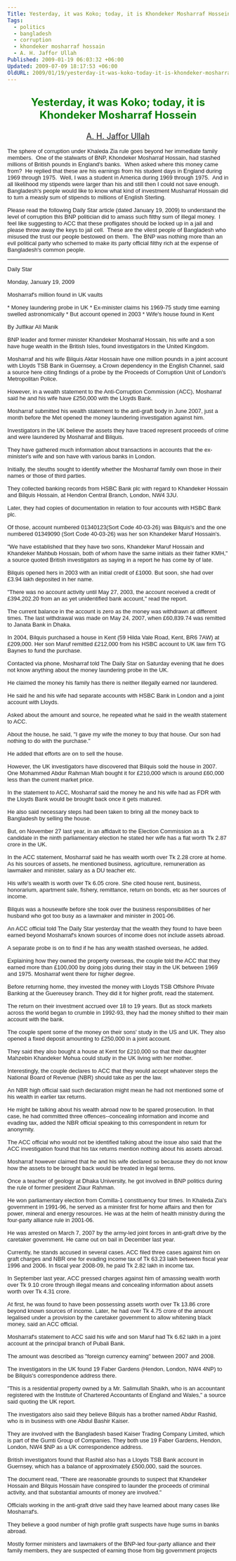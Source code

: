 ```yaml
---
Title: Yesterday, it was Koko; today, it is Khondeker Mosharraf Hossein
Tags:
  - politics
  - bangladesh
  - corruption
  - khondeker mosharraf hossain
  - A. H. Jaffor Ullah
Published: 2009-01-19 06:03:32 +06:00
Updated: 2009-07-09 18:17:53 +06:00
OldURL: 2009/01/19/yesterday-it-was-koko-today-it-is-khondeker-mosharraf-hossein/
---
```



<h2 align="center"><font size="5" color="#008000">Yesterday, it was Koko; today, it is Khondeker Mosharraf Hossein</font></h2>
<h3 align="center"><span style="font-weight: 400"><font size="4" color="#000080"><a href="https://gold.mukto-mona.com/Articles/jaffor/index.html">A. H. Jaffor Ullah</a></font></span></h3>
<font size="2" face="Arial">The sphere of corruption under Khaleda Zia rule goes beyond her immediate family members.  One of the stalwarts of BNP, Khondeker Mosharraf Hossain, had stashed millions of British pounds in England's banks.  When asked where this money came from?  He replied that these are his earnings from his student days in England during 1969 through 1975.  Well, I was a student in America during 1969 through 1975.  And in all likelihood my stipends were larger than his and still then I could not save enough.  Bangladesh's people would like to know what kind of investment Musharraf Hossain did to turn a measly sum of stipends to millions of English Sterling.</font>

<font size="2" face="Arial">Please read the following Daily Star article (dated January 19, 2009) to understand the level of corruption this BNP politician did to amass such filthy sum of illegal money.  I feel like suggesting to ACC that these profligates should be locked up in a jail and please throw away the keys to jail cell.  These are the vilest people of Bangladesh who misused the trust our people bestowed on them.  The BNP was nothing more than an evil political party who schemed to make its party official filthy rich at the expense of Bangladesh's common people.
 </font> <hr />

<font size="2" face="Arial">Daily Star</font>

<font size="2" face="Arial">Monday, January 19, 2009 </font>

<font size="2" face="Arial">Mosharraf's million found in UK vaults</font>

<font size="2" face="Arial">* Money laundering probe in UK * Ex-minister claims his 1969-75 study time earning swelled astronomically * But account opened in 2003 * Wife's house found in Kent </font>

<font size="2" face="Arial">By Julfikar Ali Manik</font>

<font size="2" face="Arial">BNP leader and former minister Khandeker Mosharraf Hossain, his wife and a son have huge wealth in the British Isles, found investigators in the United Kingdom.</font>

<font size="2" face="Arial">Mosharraf and his wife Bilquis Aktar Hossain have one million pounds in a joint account with Lloyds TSB Bank in Guernsey, a Crown dependency in the English Channel, said a source here citing findings of a probe by the Proceeds of Corruption Unit of London's Metropolitan Police.</font>

<font size="2" face="Arial">However, in a wealth statement to the Anti-Corruption Commission (ACC), Mosharraf said he and his wife have £250,000 with the Lloyds Bank. </font>

<font size="2" face="Arial">Mosharraf submitted his wealth statement to the anti-graft body in June 2007, just a month before the Met opened the money laundering investigation against him.</font>

<font size="2" face="Arial">Investigators in the UK believe the assets they have traced represent proceeds of crime and were laundered by Mosharraf and Bilquis. </font>

<font size="2" face="Arial">They have gathered much information about transactions in accounts that the ex-minister's wife and son have with various banks in London.</font>

<font size="2" face="Arial">Initially, the sleuths sought to identify whether the Mosharraf family own those in their names or those of third parties.</font>

<font size="2" face="Arial">They collected banking records from HSBC Bank plc with regard to Khandeker Hossain and Bilquis Hossain, at Hendon Central Branch, London, NW4 3JU.</font>

<font size="2" face="Arial">Later, they had copies of documentation in relation to four accounts with HSBC Bank plc. </font>

<font size="2" face="Arial">Of those, account numbered 01340123(Sort Code 40-03-26) was Bilquis's and the one numbered 01349090 (Sort Code 40-03-26) was her son Khandeker Maruf Hossain's.</font>

<font size="2" face="Arial">"We have established that they have two sons, Khandeker Maruf Hossain and Khandeker Mahbub Hossain, both of whom have the same initials as their father KMH," a source quoted British investigators as saying in a report he has come by of late.</font>

<font size="2" face="Arial">Bilquis opened hers in 2003 with an initial credit of £1000. But soon, she had over £3.94 lakh deposited in her name.</font>

<font size="2" face="Arial">"There was no account activity until May 27, 2003, the account received a credit of £394,202.20 from an as yet unidentified bank account," read the report.</font>

<font size="2" face="Arial">The current balance in the account is zero as the money was withdrawn at different times. The last withdrawal was made on May 24, 2007, when £60,839.74 was remitted to Janata Bank in Dhaka.</font>

<font size="2" face="Arial">In 2004, Bilquis purchased a house in Kent (59 Hilda Vale Road, Kent, BR6 7AW) at £209,000. Her son Maruf remitted £212,000 from his HSBC account to UK law firm TG Baynes to fund the purchase. </font>

<font size="2" face="Arial">Contacted via phone, Mosharraf told The Daily Star on Saturday evening that he does not know anything about the money laundering probe in the UK.</font>

<font size="2" face="Arial">He claimed the money his family has there is neither illegally earned nor laundered.</font>

<font size="2" face="Arial">He said he and his wife had separate accounts with HSBC Bank in London and a joint account with Lloyds.</font>

<font size="2" face="Arial">Asked about the amount and source, he repeated what he said in the wealth statement to ACC.</font>

<font size="2" face="Arial">About the house, he said, "I gave my wife the money to buy that house. Our son had nothing to do with the purchase." </font>

<font size="2" face="Arial">He added that efforts are on to sell the house.</font>

<font size="2" face="Arial">However, the UK investigators have discovered that Bilquis sold the house in 2007. One Mohammed Abdur Rahman Miah bought it for £210,000 which is around £60,000 less than the current market price.</font>

<font size="2" face="Arial">In the statement to ACC, Mosharraf said the money he and his wife had as FDR with the Lloyds Bank would be brought back once it gets matured. </font>

<font size="2" face="Arial">He also said necessary steps had been taken to bring all the money back to Bangladesh by selling the house.</font>

<font size="2" face="Arial">But, on November 27 last year, in an affidavit to the Election Commission as a candidate in the ninth parliamentary election he stated her wife has a flat worth Tk 2.87 crore in the UK. </font>

<font size="2" face="Arial">In the ACC statement, Mosharraf said he has wealth worth over Tk 2.28 crore at home. As his sources of assets, he mentioned business, agriculture, remuneration as lawmaker and minister, salary as a DU teacher etc.</font>

<font size="2" face="Arial">His wife's wealth is worth over Tk 6.05 crore. She cited house rent, business, honorarium, apartment sale, fishery, remittance, return on bonds, etc as her sources of income.</font>

<font size="2" face="Arial">Bilquis was a housewife before she took over the business responsibilities of her husband who got too busy as a lawmaker and minister in 2001-06.</font>

<font size="2" face="Arial">An ACC official told The Daily Star yesterday that the wealth they found to have been earned beyond Mosharraf's known sources of income does not include assets abroad. </font>

<font size="2" face="Arial">A separate probe is on to find if he has any wealth stashed overseas, he added. </font>

<font size="2" face="Arial">Explaining how they owned the property overseas, the couple told the ACC that they earned more than £100,000 by doing jobs during their stay in the UK between 1969 and 1975. Mosharraf went there for higher degree.</font>

<font size="2" face="Arial">Before returning home, they invested the money with Lloyds TSB Offshore Private Banking at the Guereusey branch. They did it for higher profit, read the statement.</font>

<font size="2" face="Arial">The return on their investment accrued over 18 to 19 years. But as stock markets across the world began to crumble in 1992-93, they had the money shifted to their main account with the bank.</font>

<font size="2" face="Arial">The couple spent some of the money on their sons' study in the US and UK. They also opened a fixed deposit amounting to £250,000 in a joint account. </font>

<font size="2" face="Arial">They said they also bought a house at Kent for £210,000 so that their daughter Mahzebin Khandeker Mohua could study in the UK living with her mother. </font>

<font size="2" face="Arial">Interestingly, the couple declares to ACC that they would accept whatever steps the National Board of Revenue (NBR) should take as per the law. </font>

<font size="2" face="Arial">An NBR high official said such declaration might mean he had not mentioned some of his wealth in earlier tax returns. </font>

<font size="2" face="Arial">He might be talking about his wealth abroad now to be spared prosecution. In that case, he had committed three offences--concealing information and income and evading tax, added the NBR official speaking to this correspondent in return for anonymity.</font>

<font size="2" face="Arial">The ACC official who would not be identified talking about the issue also said that the ACC investigation found that his tax returns mention nothing about his assets abroad.</font>

<font size="2" face="Arial">Mosharraf however claimed that he and his wife declared so because they do not know how the assets to be brought back would be treated in legal terms.</font>

<font size="2" face="Arial">Once a teacher of geology at Dhaka University, he got involved in BNP politics during the rule of former president Ziaur Rahman.</font>

<font size="2" face="Arial">He won parliamentary election from Comilla-1 constituency four times. In Khaleda Zia's government in 1991-96, he served as a minister first for home affairs and then for power, mineral and energy resources. He was at the helm of health ministry during the four-party alliance rule in 2001-06.</font>

<font size="2" face="Arial">He was arrested on March 7, 2007 by the army-led joint forces in anti-graft drive by the caretaker government. He came out on bail in December last year.</font>

<font size="2" face="Arial">Currently, he stands accused in several cases. ACC filed three cases against him on graft charges and NBR one for evading income tax of Tk 63.23 lakh between fiscal year 1996 and 2006. In fiscal year 2008-09, he paid Tk 2.82 lakh in income tax.</font>

<font size="2" face="Arial">In September last year, ACC pressed charges against him of amassing wealth worth over Tk 9.10 crore through illegal means and concealing information about assets worth over Tk 4.31 crore.</font>

<font size="2" face="Arial">At first, he was found to have been possessing assets worth over Tk 13.86 crore beyond known sources of income. Later, he had over Tk 4.75 crore of the amount legalised under a provision by the caretaker government to allow whitening black money, said an ACC official. </font>

<font size="2" face="Arial">Mosharraf's statement to ACC said his wife and son Maruf had Tk 6.62 lakh in a joint account at the principal branch of Pubali Bank.</font>

<font size="2" face="Arial">The amount was described as "foreign currency earning" between 2007 and 2008. </font>

<font size="2" face="Arial">The investigators in the UK found 19 Faber Gardens (Hendon, London, NW4 4NP) to be Bilquis's correspondence address there.</font>

<font size="2" face="Arial">"This is a residential property owned by a Mr. Salimullah Shaikh, who is an accountant registered with the Institute of Chartered Accountants of England and Wales," a source said quoting the UK report.</font>

<font size="2" face="Arial">The investigators also said they believe Bilquis has a brother named Abdur Rashid, who is in business with one Abdul Bashir Kaiser.</font>

<font size="2" face="Arial">They are involved with the Bangladesh based Kaiser Trading Company Limited, which is part of the Gumti Group of Companies. They both use 19 Faber Gardens, Hendon, London, NW4 $NP as a UK correspondence address.</font>

<font size="2" face="Arial">British investigators found that Rashid also has a Lloyds TSB Bank account in Guernsey, which has a balance of approximately £500,000, said the sources.</font>

<font size="2" face="Arial">The document read, "There are reasonable grounds to suspect that Khandeker Hossain and Bilquis Hossain have conspired to launder the proceeds of criminal activity, and that substantial amounts of money are involved."</font>

<font size="2" face="Arial">Officials working in the anti-graft drive said they have learned about many cases like Mosharraf's. </font>

<font size="2" face="Arial">They believe a good number of high profile graft suspects have huge sums in banks abroad. </font>

<font size="2" face="Arial">Mostly former ministers and lawmakers of the BNP-led four-party alliance and their family members, they are suspected of earning those from big government projects</font>

